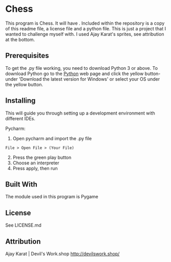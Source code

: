 # Chess

This program is Chess. It will have .
Included within the repository is a copy of this readme file, a license file and a python file. This is just a project that I wanted to challenge myself with. I used Ajay Karat's sprites, see attribution at the bottom.

## Prerequisites
To get the .py file working, you need to download Python 3 or above.
To download Python go to the [Python](https://www.python.org/downloads/) web page and click the yellow button-
under 'Download the latest version for Windows' or select your OS under the yellow button.

## Installing
This will guide you through setting up a development environment with different IDEs.

Pycharm:
1. Open pycharm and import the .py file
```
File > Open File > (Your File)
```
2. Press the green play button
3. Choose an interpreter
4. Press apply, then run

## Built With
The module used in this program is Pygame

## License
See LICENSE.md

## Attribution
Ajay Karat | Devil's Work.shop
http://devilswork.shop/